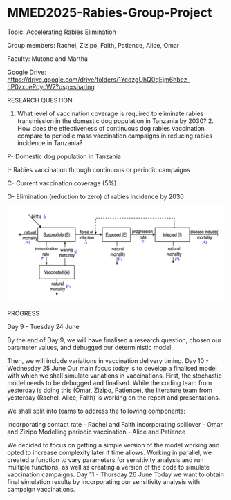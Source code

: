 # MMED2025-Rabies-Group-Project

Topic: Accelerating Rabies Elimination

Group members: Rachel, Zizipo, Faith, Patience, Alice, Omar

Faculty: Mutono and Martha

Google Drive: https://drive.google.com/drive/folders/1YcdzgUhQ0qEjm6hbez-hP0zxuePdycW7?usp=sharing

RESEARCH QUESTION

1. What level of vaccination coverage is required to eliminate rabies transmission in the domestic dog population in Tanzania by 2030? 2. How does the effectiveness of continuous dog rabies vaccination compare to periodic mass vaccination campaigns in reducing rabies incidence in Tanzania?

P- Domestic dog population in Tanzania

I- Rabies vaccination through continuous or periodic campaigns

C- Current vaccination coverage (5%)

O- Elimination (reduction to zero) of rabies incidence by 2030

![Model Diagram](Figures/Model_diagram.png)

PROGRESS

Day 9 - Tuesday 24 June

By the end of Day 9, we will have finalised a research question, chosen our parameter values, and debugged our deterministic model.

Then, we will include variations in vaccination delivery timing.
Day 10 - Wednesday 25 June 
Our main focus today is to develop a finalised model with which we shall simulate variations in vaccinations. First, the stochastic model needs to be debugged and finalised. While the coding team from yesterday is doing this (Omar, Zizipo, Patience), the literature team from yesterday (Rachel, Alice, Faith) is working on the report and presentations.

We shall split into teams to address the following components:

Incorporating contact rate - Rachel and Faith
Incorporating spillover - Omar and Zizipo
Modelling periodic vaccination - Alice and Patience

We decided to focus on getting a simple version of the model working and opted to increase complexity later if time allows. Working in parallel, we created a function to vary parameters for sensitivity analysis and run multiple functions, as well as creating a version of the code to simulate vaccination campaigns.
Day 11 - Thursday 26 June 
Today we want to obtain final simulation results by incorporating our sensitivity analysis with campaign vaccinations.

